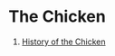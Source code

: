 # The Chicken
<html>
<body>
    <ol>
      <li> <a href="./History.html"> History of the Chicken </a> </li>
    </ol>
</body>
</html>
